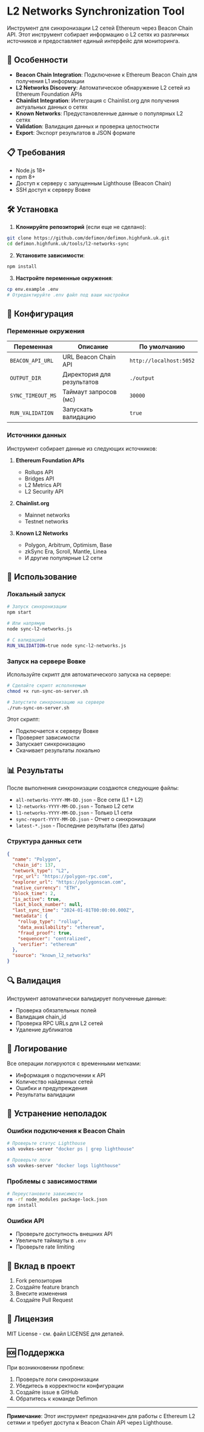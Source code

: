 # L2 Networks Synchronization Tool

Инструмент для синхронизации L2 сетей Ethereum через Beacon Chain API. Этот инструмент собирает информацию о L2 сетях из различных источников и предоставляет единый интерфейс для мониторинга.

## 🚀 Особенности

- **Beacon Chain Integration**: Подключение к Ethereum Beacon Chain для получения L1 информации
- **L2 Networks Discovery**: Автоматическое обнаружение L2 сетей из Ethereum Foundation APIs
- **Chainlist Integration**: Интеграция с Chainlist.org для получения актуальных данных о сетях
- **Known Networks**: Предустановленные данные о популярных L2 сетях
- **Validation**: Валидация данных и проверка целостности
- **Export**: Экспорт результатов в JSON формате

## 📋 Требования

- Node.js 18+ 
- npm 8+
- Доступ к серверу с запущенным Lighthouse (Beacon Chain)
- SSH доступ к серверу Вовке

## 🛠️ Установка

1. **Клонируйте репозиторий** (если еще не сделано):
```bash
git clone https://github.com/defimon/defimon.highfunk.uk.git
cd defimon.highfunk.uk/tools/l2-networks-sync
```

2. **Установите зависимости**:
```bash
npm install
```

3. **Настройте переменные окружения**:
```bash
cp env.example .env
# Отредактируйте .env файл под ваши настройки
```

## 🔧 Конфигурация

### Переменные окружения

| Переменная | Описание | По умолчанию |
|------------|----------|--------------|
| `BEACON_API_URL` | URL Beacon Chain API | `http://localhost:5052` |
| `OUTPUT_DIR` | Директория для результатов | `./output` |
| `SYNC_TIMEOUT_MS` | Таймаут запросов (мс) | `30000` |
| `RUN_VALIDATION` | Запускать валидацию | `true` |

### Источники данных

Инструмент собирает данные из следующих источников:

1. **Ethereum Foundation APIs**
   - Rollups API
   - Bridges API  
   - L2 Metrics API
   - L2 Security API

2. **Chainlist.org**
   - Mainnet networks
   - Testnet networks

3. **Known L2 Networks**
   - Polygon, Arbitrum, Optimism, Base
   - zkSync Era, Scroll, Mantle, Linea
   - И другие популярные L2 сети

## 🚀 Использование

### Локальный запуск

```bash
# Запуск синхронизации
npm start

# Или напрямую
node sync-l2-networks.js

# С валидацией
RUN_VALIDATION=true node sync-l2-networks.js
```

### Запуск на сервере Вовке

Используйте скрипт для автоматического запуска на сервере:

```bash
# Сделайте скрипт исполняемым
chmod +x run-sync-on-server.sh

# Запустите синхронизацию на сервере
./run-sync-on-server.sh
```

Этот скрипт:
- Подключается к серверу Вовке
- Проверяет зависимости
- Запускает синхронизацию
- Скачивает результаты локально

## 📊 Результаты

После выполнения синхронизации создаются следующие файлы:

- `all-networks-YYYY-MM-DD.json` - Все сети (L1 + L2)
- `l2-networks-YYYY-MM-DD.json` - Только L2 сети
- `l1-networks-YYYY-MM-DD.json` - Только L1 сети
- `sync-report-YYYY-MM-DD.json` - Отчет о синхронизации
- `latest-*.json` - Последние результаты (без даты)

### Структура данных сети

```json
{
  "name": "Polygon",
  "chain_id": 137,
  "network_type": "L2",
  "rpc_url": "https://polygon-rpc.com",
  "explorer_url": "https://polygonscan.com",
  "native_currency": "ETH",
  "block_time": 2,
  "is_active": true,
  "last_block_number": null,
  "last_sync_time": "2024-01-01T00:00:00.000Z",
  "metadata": {
    "rollup_type": "rollup",
    "data_availability": "ethereum",
    "fraud_proof": true,
    "sequencer": "centralized",
    "verifier": "ethereum"
  },
  "source": "known_l2_networks"
}
```

## 🔍 Валидация

Инструмент автоматически валидирует полученные данные:

- Проверка обязательных полей
- Валидация chain_id
- Проверка RPC URLs для L2 сетей
- Удаление дубликатов

## 📝 Логирование

Все операции логируются с временными метками:

- Информация о подключении к API
- Количество найденных сетей
- Ошибки и предупреждения
- Результаты валидации

## 🚨 Устранение неполадок

### Ошибки подключения к Beacon Chain

```bash
# Проверьте статус Lighthouse
ssh vovkes-server "docker ps | grep lighthouse"

# Проверьте логи
ssh vovkes-server "docker logs lighthouse"
```

### Проблемы с зависимостями

```bash
# Переустановите зависимости
rm -rf node_modules package-lock.json
npm install
```

### Ошибки API

- Проверьте доступность внешних API
- Увеличьте таймауты в `.env`
- Проверьте rate limiting

## 🤝 Вклад в проект

1. Fork репозитория
2. Создайте feature branch
3. Внесите изменения
4. Создайте Pull Request

## 📄 Лицензия

MIT License - см. файл LICENSE для деталей.

## 🆘 Поддержка

При возникновении проблем:

1. Проверьте логи синхронизации
2. Убедитесь в корректности конфигурации
3. Создайте issue в GitHub
4. Обратитесь к команде Defimon

---

**Примечание**: Этот инструмент предназначен для работы с Ethereum L2 сетями и требует доступа к Beacon Chain API через Lighthouse.
